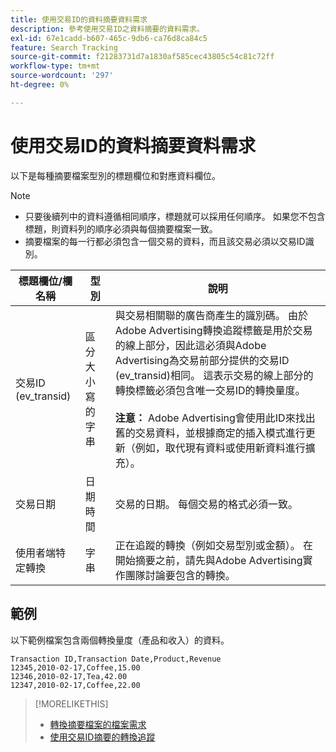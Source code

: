 ```yaml
---
title: 使用交易ID的資料摘要資料需求
description: 參考使用交易ID之資料摘要的資料需求。
exl-id: 67e1cadd-b607-465c-9db6-ca76d8ca84c5
feature: Search Tracking
source-git-commit: f21283731d7a1830af585cec43805c54c81c72ff
workflow-type: tm+mt
source-wordcount: '297'
ht-degree: 0%

---
```


# 使用交易ID的資料摘要資料需求

以下是每種摘要檔案型別的標題欄位和對應資料欄位。

>[!NOTE]
>* 只要後續列中的資料遵循相同順序，標題就可以採用任何順序。 如果您不包含標題，則資料列的順序必須與每個摘要檔案一致。
>* 摘要檔案的每一行都必須包含一個交易的資料，而且該交易必須以交易ID識別。

| 標題欄位/欄名稱 | 型別 | 說明 |
| ---- | ---- | ---- |
| 交易ID (ev_transid) | 區分大小寫的字串 | 與交易相關聯的廣告商產生的識別碼。 由於Adobe Advertising轉換追蹤標籤是用於交易的線上部分，因此這必須與Adobe Advertising為交易前部分提供的交易ID (ev_transid)相同。 這表示交易的線上部分的轉換標籤必須包含唯一交易ID的轉換量度。<br><br>**注意：** Adobe Advertising會使用此ID來找出舊的交易資料，並根據商定的插入模式進行更新（例如，取代現有資料或使用新資料進行擴充）。 |
| 交易日期 | 日期時間 | 交易的日期。 每個交易的格式必須一致。 |
| 使用者端特定轉換 | 字串 | 正在追蹤的轉換（例如交易型別或金額）。 在開始摘要之前，請先與Adobe Advertising實作團隊討論要包含的轉換。 |

## 範例

以下範例檔案包含兩個轉換量度（產品和收入）的資料。

```
Transaction ID,Transaction Date,Product,Revenue
12345,2010-02-17,Coffee,15.00
12346,2010-02-17,Tea,42.00
12347,2010-02-17,Coffee,22.00
```

>[!MORELIKETHIS]
>
>* [轉換摘要檔案的檔案需求](feed-file-requirements.md)
>* [使用交易ID摘要的轉換追蹤](/help/search-social-commerce/tracking/feed-transaction-id.md)
